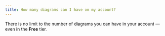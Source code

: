 ```yaml
---
title: How many diagrams can I have on my account?
---
```


There is no limit to the number of diagrams you can have in your account — even in the **Free** tier.
